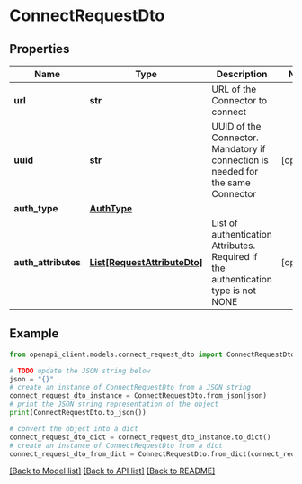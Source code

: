 # ConnectRequestDto


## Properties

Name | Type | Description | Notes
------------ | ------------- | ------------- | -------------
**url** | **str** | URL of the Connector to connect | 
**uuid** | **str** | UUID of the Connector. Mandatory if connection is needed for the same Connector | [optional] 
**auth_type** | [**AuthType**](AuthType.md) |  | 
**auth_attributes** | [**List[RequestAttributeDto]**](RequestAttributeDto.md) | List of authentication Attributes. Required if the authentication type is not NONE | [optional] 

## Example

```python
from openapi_client.models.connect_request_dto import ConnectRequestDto

# TODO update the JSON string below
json = "{}"
# create an instance of ConnectRequestDto from a JSON string
connect_request_dto_instance = ConnectRequestDto.from_json(json)
# print the JSON string representation of the object
print(ConnectRequestDto.to_json())

# convert the object into a dict
connect_request_dto_dict = connect_request_dto_instance.to_dict()
# create an instance of ConnectRequestDto from a dict
connect_request_dto_from_dict = ConnectRequestDto.from_dict(connect_request_dto_dict)
```
[[Back to Model list]](../README.md#documentation-for-models) [[Back to API list]](../README.md#documentation-for-api-endpoints) [[Back to README]](../README.md)


